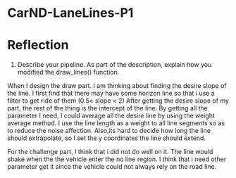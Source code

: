 # CarND-LaneLines-P1

# Reflection
1. Describe your pipeline. As part of the description, explain how you modified the draw_lines() function.

When I design the draw part. I am thinking about finding the desire slope of the line.
I first find that there may have some horizon line so that i use a filter to get ride of them (0.5< slope < 2)
After getting the desire slope of my part, the rest of the thing is the intercept of the line.
By getting all the parameter I need, I could average all the desire line by using the weight average method.
I use the line length as a weight to all line segments so as to reduce the noise affection.
Also,its hard to decide how long the line should extrapolate, so I set the y coordinates the line should extend.

For the challenge part, I think that i did not do well on it. The line would shake when the the vehicle enter the no line region.
I think that i need other parameter get it since the vehicle could not always rely on the road line.
